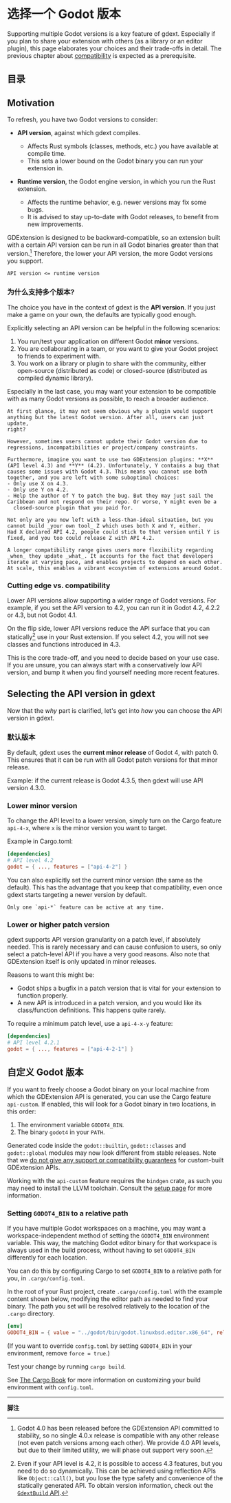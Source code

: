 <!--
  ~ Copyright (c) godot-rust; Bromeon and contributors.
  ~ This Source Code Form is subject to the terms of the Mozilla Public
  ~ License, v. 2.0. If a copy of the MPL was not distributed with this
  ~ file, You can obtain one at https://mozilla.org/MPL/2.0/.
-->

# 选择一个 Godot 版本

Supporting multiple Godot versions is a key feature of gdext. Especially if you plan to share your extension with others (as a library or an
editor plugin), this page elaborates your choices and their trade-offs in detail. The previous chapter about [compatibility][compat] is
expected as a prerequisite.


## 目录

<!-- toc -->

## Motivation

To refresh, you have two Godot versions to consider:

- **API version**, against which gdext compiles.
  - Affects Rust symbols (classes, methods, etc.) you have available at compile time.
  - This sets a lower bound on the Godot binary you can run your extension in.
  
- **Runtime version**, the Godot engine version, in which you run the Rust extension.
  - Affects the runtime behavior, e.g. newer versions may fix some bugs.
  - It is advised to stay up-to-date with Godot releases, to benefit from new improvements.

GDExtension is designed to be backward-compatible, so an extension built with a certain API version can be run in all Godot binaries greater
than that version.[^compat-4-0] Therefore, the lower your API version, the more Godot versions you support.

```admonish abstract title="In other words:"
API version <= runtime version
```


### 为什么支持多个版本?

The choice you have in the context of gdext is the **API version**. If you just make a game on your own, the defaults are typically good enough.

Explicitly selecting an API version can be helpful in the following scenarios:

1. You run/test your application on different Godot **minor** versions.
2. You are collaborating in a team, or you want to give your Godot project to friends to experiment with.
3. You work on a library or plugin to share with the community, either open-source (distributed as code) or closed-source (distributed as
   compiled dynamic library).

Especially in the last case, you may want your extension to be compatible with as many Godot versions as possible, to reach a broader audience.

```admonish tip title="Building an ecosystem"
At first glance, it may not seem obvious why a plugin would support anything but the latest Godot version. After all, users can just update,
right?

However, sometimes users cannot update their Godot version due to regressions, incompatibilities or project/company constraints.

Furthermore, imagine you want to use two GDExtension plugins: **X** (API level 4.3) and **Y** (4.2). Unfortunately, Y contains a bug that 
causes some issues with Godot 4.3. This means you cannot use both together, and you are left with some suboptimal choices:
- Only use X on 4.3.
- Only use Y on 4.2.
- Help the author of Y to patch the bug. But they may just sail the Caribbean and not respond on their repo. Or worse, Y might even be a
  closed-source plugin that you paid for.

Not only are you now left with a less-than-ideal situation, but you cannot build _your own tool_ Z which uses both X and Y, either.
Had X declared API 4.2, people could stick to that version until Y is fixed, and you too could release Z with API 4.2.

A longer compatibility range gives users more flexibility regarding _when_ they update _what_. It accounts for the fact that developers
iterate at varying pace, and enables projects to depend on each other. At scale, this enables a vibrant ecosystem of extensions around Godot.
```


### Cutting edge vs. compatibility

Lower API versions allow supporting a wider range of Godot versions. For example, if you set the API version to 4.2, you can run it in Godot
4.2, 4.2.2 or 4.3, but not Godot 4.1.

On the flip side, lower API versions reduce the API surface that you can statically[^dynamic-features] use in your Rust extension. If you
select 4.2, you will not see classes and functions introduced in 4.3.

This is the core trade-off, and you need to decide based on your use case. If you are unsure, you can always start with a conservatively low API
version, and bump it when you find yourself needing more recent features.


## Selecting the API version in gdext

Now that the _why_ part is clarified, let's get into _how_ you can choose the API version in gdext.


### 默认版本

By default, gdext uses the **current minor release** of Godot 4, with patch 0. This ensures that it can be run with all Godot patch versions
for that minor release.

Example: if the current release is Godot 4.3.5, then gdext will use API version 4.3.0.


### Lower minor version

To change the API level to a lower version, simply turn on the Cargo feature `api-4-x`, where `x` is the minor version you want to target.

Example in Cargo.toml:

```toml
[dependencies]
# API level 4.2
godot = { ..., features = ["api-4-2"] }
```

You can also explicitly set the current minor version (the same as the default). This has the advantage that you keep that compatibility,
even once gdext starts targeting a newer version by default.

```admonish note title="Mutual exclusivity"
Only one `api-*` feature can be active at any time.
```


### Lower or higher patch version

gdext supports API version granularity on a patch level, if absolutely needed. This is rarely necessary and can cause confusion to users,
so only select a patch-level API if you have a very good reasons. Also note that GDExtension itself is only updated in minor releases.

Reasons to want this might be:

- Godot ships a bugfix in a patch version that is vital for your extension to function properly.
- A new API is introduced in a patch version, and you would like its class/function definitions. This happens quite rarely.

To require a minimum patch level, use a `api-4-x-y` feature:

```toml
[dependencies]
# API level 4.2.1
godot = { ..., features = ["api-4-2-1"] }
```


## 自定义 Godot 版本

If you want to freely choose a Godot binary on your local machine from which the GDExtension API is generated, you can use the Cargo feature
`api-custom`. If enabled, this will look for a Godot binary in two locations, in this order:

1. The environment variable `GODOT4_BIN`.
2. The binary `godot4` in your `PATH`.

Generated code inside the `godot::builtin`, `godot::classes` and `godot::global` modules may now look different from stable releases.
Note that we [do not give any support or compatibility guarantees][no-custom-support] for custom-built GDExtension APIs.

Working with the `api-custom` feature requires the `bindgen` crate, as such you may need to install the LLVM toolchain.
Consult the [setup page][setup-llvm] for more information.


### Setting `GODOT4_BIN` to a relative path

If you have multiple Godot workspaces on a machine, you may want a workspace-independent method of setting the `GODOT4_BIN` environment variable.
This way, the matching Godot editor binary for that workspace is always used in the build process, without having to set `GODOT4_BIN` differently
for each location.

You can do this by configuring Cargo to set `GODOT4_BIN` to a relative path for you, in `.cargo/config.toml`.

In the root of your Rust project, create `.cargo/config.toml` with the example content shown below, modifying the editor path as needed to find
your binary. The path you set will be resolved relatively to the location of the `.cargo` directory.

```toml
[env]
GODOT4_BIN = { value = "../godot/bin/godot.linuxbsd.editor.x86_64", relative = true, force = true }
```

(If you want to override `config.toml` by setting `GODOT4_BIN` in your environment, remove `force = true`.)

Test your change by running `cargo build`.

See [The Cargo Book](https://doc.rust-lang.org/cargo/reference/config.html) for more information on customizing your build environment with
`config.toml`.


[api-gdext-build]: https://godot-rust.github.io/docs/gdext/master/godot/init/struct.GdextBuild.html
[compat-guarantees]: compatibility.md#current-guarantees
[compat]: compatibility.md
[no-custom-support]: compatibility.md#out-of-scope
[setup-llvm]: ../intro/setup.md#llvm

---

**脚注**

[^compat-4-0]: Godot 4.0 has been released before the GDExtension API committed to stability, so no single 4.0.x release is compatible with any
other release (not even patch versions among each other). We provide 4.0 API levels, but due to their limited utility, we will phase out
support very soon.

[^dynamic-features]: Even if your API level is 4.2, it is possible to access 4.3 features, but you need to do so dynamically. This can be
achieved using reflection APIs like `Object::call()`, but you lose the type safety and convenience of the statically generated API.
To obtain version information, check out the [`GdextBuild` API][api-gdext-build].
